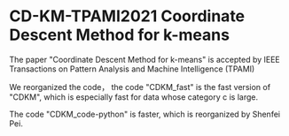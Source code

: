 # CD-KM-TPAMI2021 Coordinate Descent Method for k-means
The paper "Coordinate Descent Method for k-means" is accepted by IEEE Transactions on Pattern Analysis and Machine Intelligence (TPAMI)

We reorganized the code， the code "CDKM_fast" is the fast version of "CDKM", which is especially fast for data whose category c is large.

The code "CDKM_code-python" is faster, which is reorganized by Shenfei Pei.


